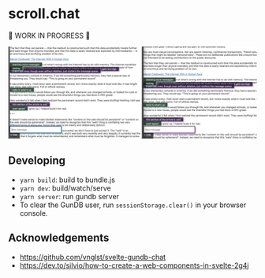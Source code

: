 # scroll.chat

🚧 WORK IN PROGRESS 🚧

<img src="https://raw.githubusercontent.com/benzguo/scroll.chat/master/public/screenshot_2020-05-01.png">

## Developing

- `yarn build`: build to bundle.js
- `yarn dev`: build/watch/serve
- `yarn server`: run gundb server
- To clear the GunDB user, run `sessionStorage.clear()` in your browser console.

## Acknowledgements

- https://github.com/vnglst/svelte-gundb-chat
- https://dev.to/silvio/how-to-create-a-web-components-in-svelte-2g4j
